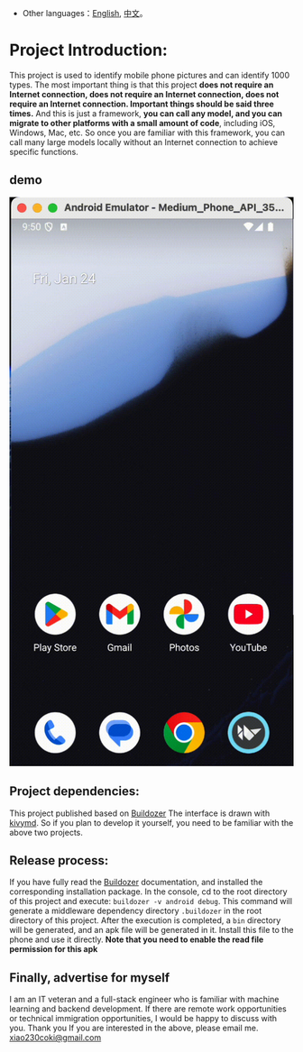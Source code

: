 * Other languages：[English](README.md), [中文](README_zh.md)。 
# Project Introduction:
This project is used to identify mobile phone pictures and can identify 1000 types. The most important thing is that this project **does not require an Internet connection, does not require an Internet connection, does not require an Internet connection. Important things should be said three times.**
And this is just a framework, **you can call any model, and you can migrate to other platforms with a small amount of code**, including iOS, Windows, Mac, etc.
So once you are familiar with this framework, you can call many large models locally without an Internet connection to achieve specific functions.
## demo
![demo](doc/demo.gif)
## Project dependencies:
This project published based on [Buildozer](https://buildozer.readthedocs.io/en/latest/)
The interface is drawn with [kivymd](https://kivymd.readthedocs.io/en/latest/).
So if you plan to develop it yourself, you need to be familiar with the above two projects.
## Release process:
If you have fully read the [Buildozer](https://buildozer.readthedocs.io/en/latest/) documentation, and installed the corresponding installation package. In the console, cd to the root directory of this project and execute: `buildozer -v android debug`. This command will generate a middleware dependency directory `.buildozer` in the root directory of this project. After the execution is completed, a `bin` directory will be generated, and an apk file will be generated in it. Install this file to the phone and use it directly.
**Note that you need to enable the read file permission for this apk**
## Finally, advertise for myself
I am an IT veteran and a full-stack engineer who is familiar with machine learning and backend development. If there are remote work opportunities or technical immigration opportunities, I would be happy to discuss with you. Thank you
If you are interested in the above, please email me. xiao230coki@gmail.com
